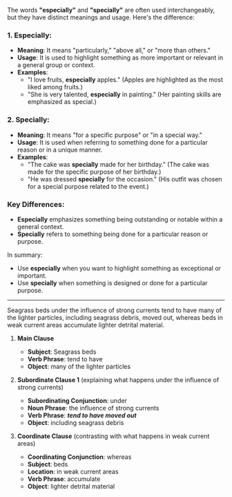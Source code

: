 The words **"especially"** and **"specially"** are often used interchangeably, but they have distinct meanings and usage. Here's the difference:

### 1. **Especially**:
   - **Meaning**: It means "particularly," "above all," or "more than others."
   - **Usage**: It is used to highlight something as more important or relevant in a general group or context.
   - **Examples**:
     - "I love fruits, **especially** apples." (Apples are highlighted as the most liked among fruits.)
     - "She is very talented, **especially** in painting." (Her painting skills are emphasized as special.)

### 2. **Specially**:
   - **Meaning**: It means "for a specific purpose" or "in a special way."
   - **Usage**: It is used when referring to something done for a particular reason or in a unique manner.
   - **Examples**:
     - "The cake was **specially** made for her birthday." (The cake was made for the specific purpose of her birthday.)
     - "He was dressed **specially** for the occasion." (His outfit was chosen for a special purpose related to the event.)

### Key Differences:
- **Especially** emphasizes something being outstanding or notable within a general context.
- **Specially** refers to something being done for a particular reason or purpose.

In summary:
- Use **especially** when you want to highlight something as exceptional or important.
- Use **specially** when something is designed or done for a particular purpose.

____

Seagrass beds under the influence of strong currents tend to have many of the lighter particles, including seagrass debris, moved out, whereas beds in weak current areas accumulate lighter detrital material. 

1. **Main Clause**
   - **Subject**: Seagrass beds
   - **Verb Phrase**: tend to have
   - **Object**: many of the lighter particles

2. **Subordinate Clause 1** (explaining what happens under the influence of strong currents)
   - **Subordinating Conjunction**: under
   - **Noun Phrase**: the influence of strong currents
   - **Verb Phrase**: ***tend to have moved out***
   - **Object**: including seagrass debris

3. **Coordinate Clause** (contrasting with what happens in weak current areas)
   - **Coordinating Conjunction**: whereas
   - **Subject**: beds
   - **Location**: in weak current areas
   - **Verb Phrase**: accumulate
   - **Object**: lighter detrital material
